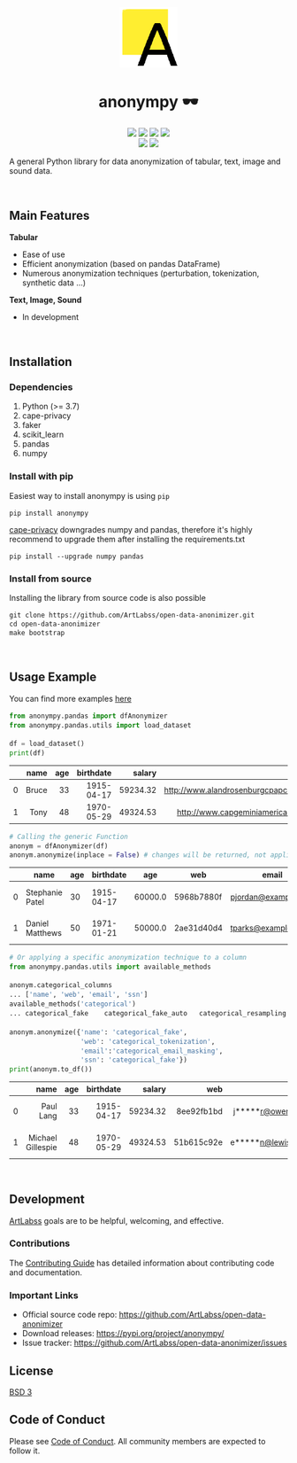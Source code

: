 <p align='center'>
  <img src='https://github.com/ArtLabss/open-data-anonimizer/blob/faca437a7675572306aba35824287f174edd230f/examples/artLabs_new.png' >
</p>
<h1 align='center'>anonympy 🕶️</h1>

<p align='center'>
<img src="https://img.shields.io/github/forks/ArtLabss/open-data-anonimizer.svg">
  <img src="https://img.shields.io/github/stars/ArtLabss/open-data-anonimizer.svg">
  <img src="https://img.shields.io/github/watchers/ArtLabss/open-data-anonimizer.svg">
  <img src="https://img.shields.io/github/last-commit/ArtLabss/open-data-anonimizer.svg">
  <br>
  <img src="https://img.shields.io/pypi/v/anonympy.svg">
  <img src="https://img.shields.io/pypi/l/anonympy.svg">
 
<br>
  
<p>A general Python library for data anonymization of tabular, text, image and sound data.</p>
<br>
<h2>Main Features</h2>

<p><strong>Tabular</strong></p>

<ul>
  <li>Ease of use</li>
  <li>Efficient anonymization (based on pandas DataFrame)</li>
  <li>Numerous anonymization techniques (perturbation, tokenization, synthetic data ...)</li>
</ul>

<p><strong>Text, Image, Sound</strong></p>
<ul>
  <li>In development</li>
</ul>

<br>

<h2>Installation</h2>

<h3>Dependencies</h3>
<ol>
  <li> Python (>= 3.7)</li>
  <li>cape-privacy</li>
  <li>faker</li>
  <li>scikit_learn</li>
  <li>pandas</li>
  <li>numpy</li>
</ol>

<h3>Install with pip</h3>

<p>Easiest way to install anonympy is using <code>pip</code></p>

```
pip install anonympy 
```
<p><a href="https://github.com/capeprivacy/cape-python/issues/112">cape-privacy</a> downgrades numpy and pandas, therefore it's highly recommend to upgrade them after installing the requirements.txt</p>

```
pip install --upgrade numpy pandas
```

<h3>Install from source</h3>

<p>Installing the library from source code is also possible</p>

```
git clone https://github.com/ArtLabss/open-data-anonimizer.git
cd open-data-anonimizer
make bootstrap
```

<br>

<h2>Usage Example </h2>

<p>You can find more examples <a href="https://github.com/ArtLabss/open-data-anonimizer/blob/main/examples/pandas.ipynb">here</a>

```python
from anonympy.pandas import dfAnonymizer
from anonympy.pandas.utils import load_dataset

df = load_dataset() 
print(df)
```

|   |  name | age |  birthdate |   salary |                                  web |                email |       ssn |
|--:|------:|----:|-----------:|---------:|-------------------------------------:|---------------------:|----------:|
| 0 | Bruce | 33  | 1915-04-17 | 59234.32 | http://www.alandrosenburgcpapc.co.uk | josefrazier@owen.com | 343554334 |
| 1 | Tony  | 48  | 1970-05-29 | 49324.53 | http://www.capgeminiamerica.co.uk    | eryan@lewis.com      | 656564664 |
  
```python
# Calling the generic Function
anonym = dfAnonymizer(df)
anonym.anonymize(inplace = False) # changes will be returned, not applied
```

|      | name            | age    | birthdate  | age     | web        |         email       |     ssn     |
|------|-----------------|--------|------------|---------|------------|---------------------|-------------|
| 0    | Stephanie Patel | 30     | 1915-04-17 | 60000.0 | 5968b7880f | pjordan@example.com | 391-77-9210 |
| 1    | Daniel Matthews | 50     | 1971-01-21 | 50000.0 | 2ae31d40d4 | tparks@example.org  | 872-80-9114 |
  
```python
# Or applying a specific anonymization technique to a column
from anonympy.pandas.utils import available_methods

anonym.categorical_columns
... ['name', 'web', 'email', 'ssn']
available_methods('categorical') 
... categorical_fake	categorical_fake_auto	categorical_resampling	categorical_tokenization	categorical_email_masking
  
anonym.anonymize({'name': 'categorical_fake', 
                  'web': 'categorical_tokenization', 
                  'email':'categorical_email_masking', 
                  'ssn': 'categorical_fake'})
print(anonym.to_df())
```
|   |  name | age |  birthdate |   salary |                                  web |                email |       ssn |
|--:|------:|----:|-----------:|---------:|-------------------------------------:|---------------------:|----------:|
| 0 | Paul Lang | 33  | 1915-04-17 | 59234.32 | 8ee92fb1bd | j*****r@owen.com | 792-82-0468 |
| 1 | Michael Gillespie  | 48  | 1970-05-29 | 49324.53 | 51b615c92e    | e*****n@lewis.com      | 762-13-6119 |
  
<br>

<h2>Development</h2>

<p><a href="https://artlabs.tech/">ArtLabss</a> goals are to be helpful, welcoming, and effective.</p>

<h3>Contributions</h3>

<p>The <a href="https://github.com/ArtLabss/open-data-anonimizer/blob/main/CONTRIBUTING.md">Contributing Guide</a> has detailed information about contributing code and documentation.</p>

<h3>Important Links</h3>
<ul>
  <li>Official source code repo: <a href="https://github.com/ArtLabss/open-data-anonimizer">https://github.com/ArtLabss/open-data-anonimizer</a></li>
  <li>Download releases: <a href="https://pypi.org/project/anonympy/">https://pypi.org/project/anonympy/</a></li>
  <li>Issue tracker: <a href="https://github.com/ArtLabss/open-data-anonimizer/issues">https://github.com/ArtLabss/open-data-anonimizer/issues</li></a>
</ul>

<h2>License</h2>

<p><a href="https://github.com/ArtLabss/open-data-anonimizer/blob/main/LICENSE">BSD 3</a></p>


<h2>Code of Conduct</h2>
<p>Please see <a href="https://github.com/ArtLabss/open-data-anonimizer/blob/main/CODE_OF_CONDUCT.md">Code of Conduct</a>. 
All community members are expected to follow it.</p>
